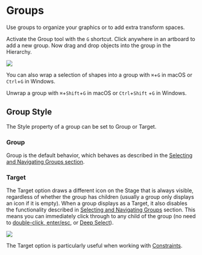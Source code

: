 # Groups

Use groups to organize your graphics or to add extra transform spaces.

Activate the Group tool with the `G` shortcut. Click anywhere in an artboard to add a new group. Now drag and drop objects into the group in the Hierarchy.

![](https://public.rive.app/help/node.gif)

You can also wrap a selection of shapes into a group with `⌘`+`G` in macOS or `Ctrl`+`G` in Windows.

Unwrap a group with `⌘`+`Shift`+`G` in macOS or `Ctrl`+`Shift` +`G` in Windows.

## Group Style

The Style property of a group can be set to Group or Target.

### Group

Group is the default behavior, which behaves as described in the [Selecting and Navigating Groups section](selecting-and-navigating-groups.md).

### Target

The Target option draws a different icon on the Stage that is always visible, regardless of whether the group has children \(usually a group only displays an icon if it is empty\). When a group displays as a Target, it also disables the functionality described in [Selecting and Navigating Groups](selecting-and-navigating-groups.md) section. This means you can immediately click through to any child of the group \(no need to [double-click](selecting-and-navigating-groups.md#double-click),[ enter/esc](selecting-and-navigating-groups.md#enter-and-esc-shortcuts), or [Deep Select](selecting-and-navigating-groups.md#deep-select)\).

![](https://public.rive.app/help/2021-08-03-19.47.17.gif)

The Target option is particularly useful when working with [Constraints](../../constraints/).



